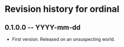 # Revision history for ordinal

## 0.1.0.0  -- YYYY-mm-dd

* First version. Released on an unsuspecting world.
